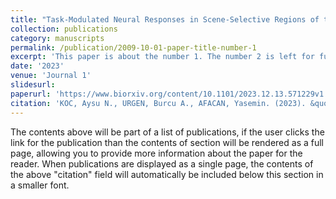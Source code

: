 ```yaml
---
title: "Task-Modulated Neural Responses in Scene-Selective Regions of the Human Brain"
collection: publications
category: manuscripts
permalink: /publication/2009-10-01-paper-title-number-1
excerpt: 'This paper is about the number 1. The number 2 is left for future work.'
date: '2023'
venue: 'Journal 1'
slidesurl: 
paperurl: 'https://www.biorxiv.org/content/10.1101/2023.12.13.571229v1'
citation: 'KOC, Aysu N., URGEN, Burcu A., AFACAN, Yasemin. (2023). &quot;Paper Title Number 1.&quot; <i>bioRxiv</i>. 1(1).'
---
```


The contents above will be part of a list of publications, if the user clicks the link for the publication than the contents of section will be rendered as a full page, allowing you to provide more information about the paper for the reader. When publications are displayed as a single page, the contents of the above "citation" field will automatically be included below this section in a smaller font.
